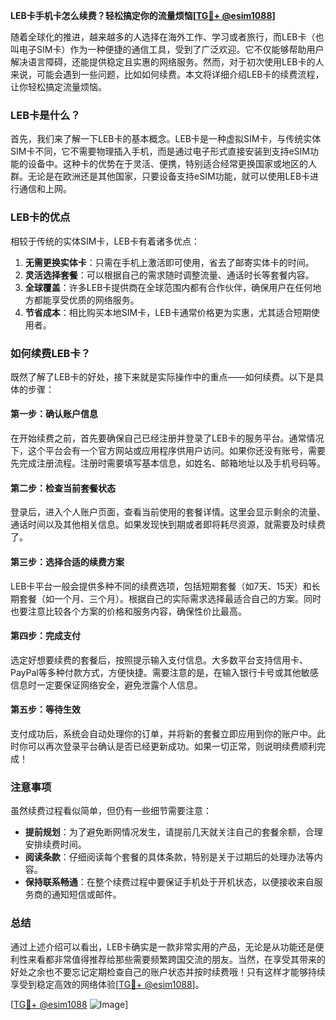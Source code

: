 **LEB卡手机卡怎么续费？轻松搞定你的流量烦恼[[TG💪+ @esim1088](https://t.me/s/esim1088)]**

随着全球化的推进，越来越多的人选择在海外工作、学习或者旅行，而LEB卡（也叫电子SIM卡）作为一种便捷的通信工具，受到了广泛欢迎。它不仅能够帮助用户解决语言障碍，还能提供稳定且实惠的网络服务。然而，对于初次使用LEB卡的人来说，可能会遇到一些问题，比如如何续费。本文将详细介绍LEB卡的续费流程，让你轻松搞定流量烦恼。

### LEB卡是什么？

首先，我们来了解一下LEB卡的基本概念。LEB卡是一种虚拟SIM卡，与传统实体SIM卡不同，它不需要物理插入手机，而是通过电子形式直接安装到支持eSIM功能的设备中。这种卡的优势在于灵活、便携，特别适合经常更换国家或地区的人群。无论是在欧洲还是其他国家，只要设备支持eSIM功能，就可以使用LEB卡进行通信和上网。

### LEB卡的优点

相较于传统的实体SIM卡，LEB卡有着诸多优点：

1. **无需更换实体卡**：只需在手机上激活即可使用，省去了邮寄实体卡的时间。
2. **灵活选择套餐**：可以根据自己的需求随时调整流量、通话时长等套餐内容。
3. **全球覆盖**：许多LEB卡提供商在全球范围内都有合作伙伴，确保用户在任何地方都能享受优质的网络服务。
4. **节省成本**：相比购买本地SIM卡，LEB卡通常价格更为实惠，尤其适合短期使用者。

### 如何续费LEB卡？

既然了解了LEB卡的好处，接下来就是实际操作中的重点——如何续费。以下是具体的步骤：

#### 第一步：确认账户信息

在开始续费之前，首先要确保自己已经注册并登录了LEB卡的服务平台。通常情况下，这个平台会有一个官方网站或应用程序供用户访问。如果你还没有账号，需要先完成注册流程。注册时需要填写基本信息，如姓名、邮箱地址以及手机号码等。

#### 第二步：检查当前套餐状态

登录后，进入个人账户页面，查看当前使用的套餐详情。这里会显示剩余的流量、通话时间以及其他相关信息。如果发现快到期或者即将耗尽资源，就需要及时续费了。

#### 第三步：选择合适的续费方案

LEB卡平台一般会提供多种不同的续费选项，包括短期套餐（如7天、15天）和长期套餐（如一个月、三个月）。根据自己的实际需求选择最适合自己的方案。同时也要注意比较各个方案的价格和服务内容，确保性价比最高。

#### 第四步：完成支付

选定好想要续费的套餐后，按照提示输入支付信息。大多数平台支持信用卡、PayPal等多种付款方式，方便快捷。需要注意的是，在输入银行卡号或其他敏感信息时一定要保证网络安全，避免泄露个人信息。

#### 第五步：等待生效

支付成功后，系统会自动处理你的订单，并将新的套餐立即应用到你的账户中。此时你可以再次登录平台确认是否已经更新成功。如果一切正常，则说明续费顺利完成！

### 注意事项

虽然续费过程看似简单，但仍有一些细节需要注意：

- **提前规划**：为了避免断网情况发生，请提前几天就关注自己的套餐余额，合理安排续费时间。
- **阅读条款**：仔细阅读每个套餐的具体条款，特别是关于过期后的处理办法等内容。
- **保持联系畅通**：在整个续费过程中要保证手机处于开机状态，以便接收来自服务商的通知短信或邮件。

### 总结

通过上述介绍可以看出，LEB卡确实是一款非常实用的产品，无论是从功能还是便利性来看都非常值得推荐给那些需要频繁跨国交流的朋友。当然，在享受其带来的好处之余也不要忘记定期检查自己的账户状态并按时续费哦！只有这样才能够持续享受到稳定高效的网络体验[[TG💪+ @esim1088](https://t.me/s/esim1088)]。

[[TG💪+ @esim1088](https://t.me/s/esim1088) ![Image](https://i.postimg.cc/4NQfJmqS/Snipaste-2025-05-13-00-14-12.png)]